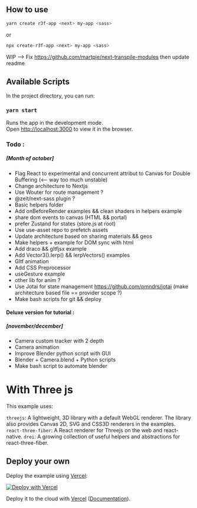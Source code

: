 
## How to use

```bash
yarn create r3f-app <next> my-app <sass>
```

or

```bash
npx create-r3f-app <next> my-app <sass>
```



WIP --> Fix https://github.com/martpie/next-transpile-modules then update readme


## Available Scripts

In the project directory, you can run:

### `yarn start`

Runs the app in the development mode.<br />
Open [http://localhost:3000](http://localhost:3000) to view it in the browser.

### Todo :
##### [Month of october]

- Flag React to experimental and concurrent attribut to Canvas for Double Buffering (<-- way too much unstable)
- Change architecture to Nextjs
- Use Wouter for route management ?
- @zeit/next-sass plugin ?
- Basic helpers folder
- Add onBeforeRender examples && clean shaders in helpers example
- share dom events to canvas (HTML && portal)
- prefer Zustand for states (store.js at root)
- Use use-asset repo to prefetch assets
- Update architecture based on sharing materials && geos
- Make helpers + example for DOM sync with html
- Add draco && gltfjsx example
- Add Vector3().lerp() && lerpVectors() examples
- Gltf animation
- Add CSS Preprocessor
- useGesture example
- other lib for anim ?
- Use Jotai for state management https://github.com/pmndrs/jotai (make architecture based file == provider scope ?)
- Make bash scripts for git && deploy

#### Deluxe version for tutorial :
##### [november/december]

- Camera custom tracker with 2 depth
- Camera animation
- Improve Blender python script with GUI
- Blender + Camera.blend + Python scripts
- Make bash script to automate blender


# With Three js

This example uses:

`threejs`: A lightweight, 3D library with a default WebGL renderer. The library also provides Canvas 2D, SVG and CSS3D renderers in the examples.
`react-three-fiber`: A React renderer for Threejs on the web and react-native.
`drei`: A growing collection of useful helpers and abstractions for react-three-fiber.

## Deploy your own

Deploy the example using [Vercel](https://vercel.com):

[![Deploy with Vercel](https://vercel.com/button)](https://vercel.com/import/project?template=https://github.com/vercel/next.js/tree/canary/examples/with-three-js)


Deploy it to the cloud with [Vercel](https://vercel.com/import?filter=next.js&utm_source=github&utm_medium=readme&utm_campaign=next-example) ([Documentation](https://nextjs.org/docs/deployment)).